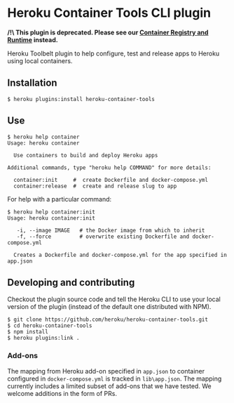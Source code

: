 # Heroku Container Tools CLI plugin

**/!\ This plugin is deprecated. Please see our [Container Registry and Runtime](https://devcenter.heroku.com/articles/container-registry-and-runtime) instead.**

Heroku Toolbelt plugin to help configure, test and release apps to Heroku using local containers.

## Installation

```
$ heroku plugins:install heroku-container-tools
```

## Use

```
$ heroku help container
Usage: heroku container

  Use containers to build and deploy Heroku apps

Additional commands, type "heroku help COMMAND" for more details:

  container:init     #  create Dockerfile and docker-compose.yml
  container:release  #  create and release slug to app
```

For help with a particular command:

```
$ heroku help container:init
Usage: heroku container:init

   -i, --image IMAGE   # the Docker image from which to inherit
   -f, --force         # overwrite existing Dockerfile and docker-compose.yml

  Creates a Dockerfile and docker-compose.yml for the app specified in app.json
```

## Developing and contributing

Checkout the plugin source code and tell the Heroku CLI to use your local version of the plugin (instead of the default one distributed with NPM).

```
$ git clone https://github.com/heroku/heroku-container-tools.git
$ cd heroku-container-tools
$ npm install
$ heroku plugins:link .
```

### Add-ons

The mapping from Heroku add-on specified in `app.json` to container configured in `docker-compose.yml` is tracked in `lib\app.json`.
The mapping currently includes a limited subset of add-ons that we have tested. We welcome additions in the form of PRs.
